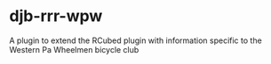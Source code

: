 # djb-rrr-wpw
A plugin to extend the RCubed plugin with information specific to the Western Pa Wheelmen bicycle club
